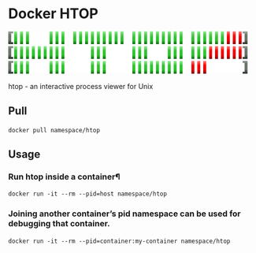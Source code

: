# Docker HTOP

![HTOP](logo.png)

htop - an interactive process viewer for Unix

## Pull

```
docker pull namespace/htop
```

## Usage

### Run htop inside a container¶

```
docker run -it --rm --pid=host namespace/htop
```

### Joining another container’s pid namespace can be used for debugging that container.

```
docker run -it --rm --pid=container:my-container namespace/htop
```
